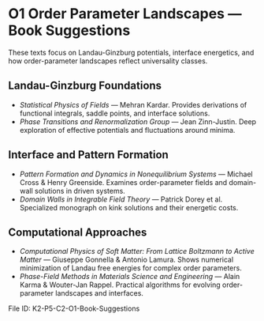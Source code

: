 # O1 Order Parameter Landscapes — Book Suggestions

These texts focus on Landau-Ginzburg potentials, interface energetics, and how order-parameter landscapes reflect universality classes.

## Landau-Ginzburg Foundations
- *Statistical Physics of Fields* — Mehran Kardar. Provides derivations of functional integrals, saddle points, and interface solutions.
- *Phase Transitions and Renormalization Group* — Jean Zinn-Justin. Deep exploration of effective potentials and fluctuations around minima.

## Interface and Pattern Formation
- *Pattern Formation and Dynamics in Nonequilibrium Systems* — Michael Cross & Henry Greenside. Examines order-parameter fields and domain-wall solutions in driven systems.
- *Domain Walls in Integrable Field Theory* — Patrick Dorey et al. Specialized monograph on kink solutions and their energetic costs.

## Computational Approaches
- *Computational Physics of Soft Matter: From Lattice Boltzmann to Active Matter* — Giuseppe Gonnella & Antonio Lamura. Shows numerical minimization of Landau free energies for complex order parameters.
- *Phase-Field Methods in Materials Science and Engineering* — Alain Karma & Wouter-Jan Rappel. Practical algorithms for evolving order-parameter landscapes and interfaces.

File ID: K2-P5-C2-O1-Book-Suggestions

